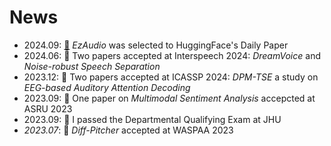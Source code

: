 # News
- 2024.09: [🤗](https://emojipedia.org/hugging-face) *EzAudio* was selected to HuggingFace's Daily Paper
- 2024.06: 🎉 Two papers accepted at Interspeech 2024: *DreamVoice* and *Noise-robust Speech Separation*
- 2023.12: 🎉 Two papers accepted at ICASSP 2024: *DPM-TSE* a study on *EEG-based Auditory Attention Decoding*
- 2023.09: 🎉 One paper on *Multimodal Sentiment Analysis* accepcted at ASRU 2023
- 2023.09: 🎉 I passed the Departmental Qualifying Exam at JHU
- *2023.07*: 🎉 *Diff-Pitcher* accepted at WASPAA 2023
